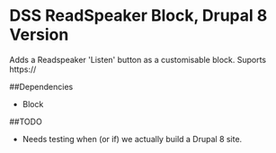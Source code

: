 # DSS ReadSpeaker Block, Drupal 8 Version

Adds a Readspeaker 'Listen' button as a customisable block. Suports https://

##Dependencies
* Block

##TODO
* Needs testing when (or if) we actually build a Drupal 8 site.
